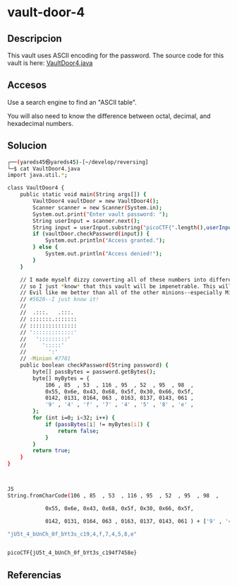 # vault-door-4

## Descripcion
This vault uses ASCII encoding for the password. The source code for this vault is here: [VaultDoor4.java](https://jupiter.challenges.picoctf.org/static/09d3002ae349631324a17e2255ae8df2/VaultDoor4.java)

## Accesos
Use a search engine to find an "ASCII table".

You will also need to know the difference between octal, decimal, and hexadecimal numbers.

## Solucion
```bash
┌──(yareds45㉿yareds45)-[~/develop/reversing]
└─$ cat VaultDoor4.java 
import java.util.*;

class VaultDoor4 {
    public static void main(String args[]) {
        VaultDoor4 vaultDoor = new VaultDoor4();
        Scanner scanner = new Scanner(System.in);
        System.out.print("Enter vault password: ");
        String userInput = scanner.next();
        String input = userInput.substring("picoCTF{".length(),userInput.length()-1);
        if (vaultDoor.checkPassword(input)) {
            System.out.println("Access granted.");
        } else {
            System.out.println("Access denied!");
        }
    }

    // I made myself dizzy converting all of these numbers into different bases,
    // so I just *know* that this vault will be impenetrable. This will make Dr.
    // Evil like me better than all of the other minions--especially Minion
    // #5620--I just know it!
    //
    //  .:::.   .:::.
    // :::::::.:::::::
    // :::::::::::::::
    // ':::::::::::::'
    //   ':::::::::'
    //     ':::::'
    //       ':'
    // -Minion #7781
    public boolean checkPassword(String password) {
        byte[] passBytes = password.getBytes();
        byte[] myBytes = {
            106 , 85  , 53  , 116 , 95  , 52  , 95  , 98  ,
            0x55, 0x6e, 0x43, 0x68, 0x5f, 0x30, 0x66, 0x5f,
            0142, 0131, 0164, 063 , 0163, 0137, 0143, 061 ,
            '9' , '4' , 'f' , '7' , '4' , '5' , '8' , 'e' ,
        };
        for (int i=0; i<32; i++) {
            if (passBytes[i] != myBytes[i]) {
                return false;
            }
        }
        return true;
    }
}



JS
String.fromCharCode(106 , 85  , 53  , 116 , 95  , 52  , 95  , 98  ,

            0x55, 0x6e, 0x43, 0x68, 0x5f, 0x30, 0x66, 0x5f,

            0142, 0131, 0164, 063 , 0163, 0137, 0143, 061 ) + ['9' , '4' , 'f' , '7' , '4' , '5' , '8' , 'e' ]

"jU5t_4_bUnCh_0f_bYt3s_c19,4,f,7,4,5,8,e"


picoCTF{jU5t_4_bUnCh_0f_bYt3s_c194f7458e}
```


## Referencias